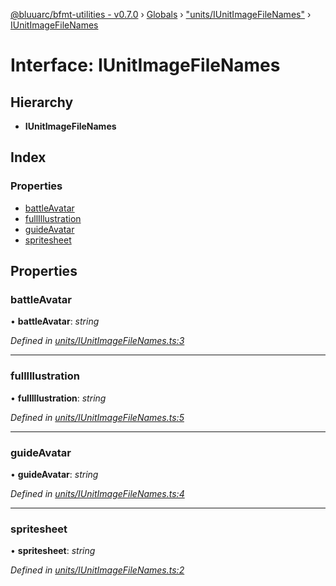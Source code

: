 [@bluuarc/bfmt-utilities - v0.7.0](../README.md) › [Globals](../globals.md) › ["units/IUnitImageFileNames"](../modules/_units_iunitimagefilenames_.md) › [IUnitImageFileNames](_units_iunitimagefilenames_.iunitimagefilenames.md)

# Interface: IUnitImageFileNames

## Hierarchy

* **IUnitImageFileNames**

## Index

### Properties

* [battleAvatar](_units_iunitimagefilenames_.iunitimagefilenames.md#battleavatar)
* [fullIllustration](_units_iunitimagefilenames_.iunitimagefilenames.md#fullillustration)
* [guideAvatar](_units_iunitimagefilenames_.iunitimagefilenames.md#guideavatar)
* [spritesheet](_units_iunitimagefilenames_.iunitimagefilenames.md#spritesheet)

## Properties

###  battleAvatar

• **battleAvatar**: *string*

*Defined in [units/IUnitImageFileNames.ts:3](https://github.com/BluuArc/bfmt-utilities/blob/master/src/units/IUnitImageFileNames.ts#L3)*

___

###  fullIllustration

• **fullIllustration**: *string*

*Defined in [units/IUnitImageFileNames.ts:5](https://github.com/BluuArc/bfmt-utilities/blob/master/src/units/IUnitImageFileNames.ts#L5)*

___

###  guideAvatar

• **guideAvatar**: *string*

*Defined in [units/IUnitImageFileNames.ts:4](https://github.com/BluuArc/bfmt-utilities/blob/master/src/units/IUnitImageFileNames.ts#L4)*

___

###  spritesheet

• **spritesheet**: *string*

*Defined in [units/IUnitImageFileNames.ts:2](https://github.com/BluuArc/bfmt-utilities/blob/master/src/units/IUnitImageFileNames.ts#L2)*
